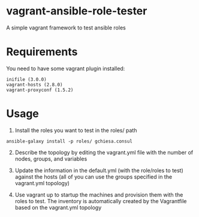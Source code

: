 # vagrant-ansible-role-tester
A simple vagrant framework to test ansible roles

# Requirements
You need to have some vagrant plugin installed:
```
inifile (3.0.0)
vagrant-hosts (2.8.0)
vagrant-proxyconf (1.5.2)
```

# Usage
1. Install the roles you want to test in the roles/ path

```
ansible-galaxy install -p roles/ gchiesa.consul
```

2. Describe the topology by editing the vagrant.yml file with the number of nodes,
groups, and variables

3. Update the information in the default.yml (with the role/roles to test) against
the hosts (all of you can use the groups specified in the vagrant.yml topology)

4. Use vagrant up to startup the machines and provision them with the roles to test.
The inventory is automatically created by the Vagrantfile based on the vagrant.yml
topology
